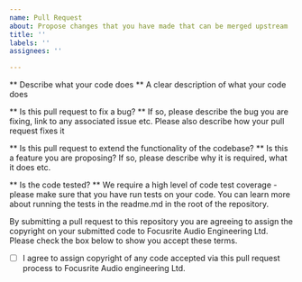 ```yaml
---
name: Pull Request
about: Propose changes that you have made that can be merged upstream
title: ''
labels: ''
assignees: ''

---
```


** Describe what your code does **
A clear description of what your code does

** Is this pull request to fix a bug? **
If so, please describe the bug you are fixing, link to any associated issue etc. Please also describe how your pull request fixes it

** Is this pull request to extend the functionality of the codebase? **
Is this a feature you are proposing? If so, please describe why it is required, what it does etc.

** Is the code tested? **
We require a high level of code test coverage - please make sure that you have run tests on your code. You can learn more about running the tests in the readme.md in the root of the repository.

By submitting a pull request to this repository you are agreeing to assign the copyright on your submitted code to Focusrite Audio Engineering Ltd. Please check the box below to show you accept these terms. 

- [ ] I agree to assign copyright of any code accepted via this pull request process to Focusrite Audio engineering Ltd.
